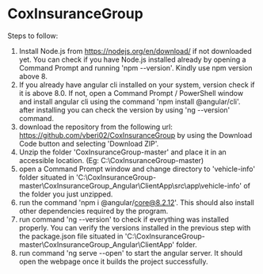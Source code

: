 # CoxInsuranceGroup

Steps to follow:
1) Install Node.js from https://nodejs.org/en/download/ if not downloaded yet. You can check if you have Node.js installed already by opening a Command Prompt and running 'npm --version'. Kindly use npm version above 8.
2) If you already have angular cli installed on your system, version check if it is above 8.0. If not, open a Command Prompt / PowerShell window and install angular cli using the command 'npm install @angular/cli'. after installing you can check the version by using 'ng --version' command.
3) download the repository from the following url: https://github.com/vberi02/CoxInsuranceGroup by using the Download Code button and selecting 'Download ZIP'.
4) Unzip the folder 'CoxInsuranceGroup-master' and place it in an accessible location. (Eg: C:\CoxInsuranceGroup-master)
5) open a Command Prompt window and change directory to 'vehicle-info' folder situated in 'C:\CoxInsuranceGroup-master\CoxInsuranceGroup_Angular\ClientApp\src\app\vehicle-info' of the folder you just unzipped.
6) run the command 'npm i @angular/core@8.2.12'. This should also install other dependencies required by the program.
7) run command 'ng --version' to check if everything was installed properly. You can verify the versions installed in the previous step with the package.json file situated in 'C:\CoxInsuranceGroup-master\CoxInsuranceGroup_Angular\ClientApp' folder.
8) run command 'ng serve --open' to start the angular server. It should open the webpage once it builds the project successfully.



